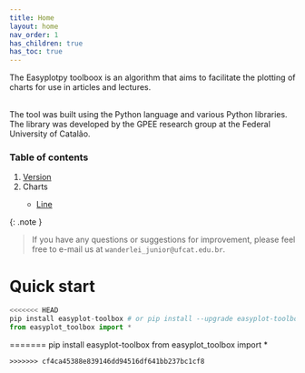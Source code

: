 ```yaml
---
title: Home
layout: home
nav_order: 1
has_children: true
has_toc: true
---
```


<p align = "justify">
The Easyplotpy toolboox is an algorithm that aims to facilitate the plotting of charts for use in articles and lectures.<br><br>

The tool was built using the Python language and various Python libraries. The library was developed by the GPEE research group at the Federal University of Catalão. 
</p>

<h3>Table of contents</h3>

<ol>
    <li><a href="https://pypi.org/project/easyplot-toolbox/" target="_blank">Version</a></li>
    <li>Charts</li>
    <ul>
        <!-- <li><a href="https://wmpjrufg.github.io/EASYPLOTPY/001-1.html" target="_blank">Histogram</a></li> -->
        <li><a href="https://wmpjrufg.github.io/EASYPLOTPY/001-2.html" target="_blank">Line</a></li>
        <!-- <li><a href="https://wmpjrufg.github.io/EASYPLOTPY/001-3.html" target="_blank">Scatter</a></li>
        <li><a href="https://wmpjrufg.github.io/EASYPLOTPY/001-4.html" target="_blank">Bar</a></li>
        <li><a href="https://wmpjrufg.github.io/EASYPLOTPY/001-5.html" target="_blank">Pizza</a></li>
        <li><a href="https://wmpjrufg.github.io/EASYPLOTPY/001-6.html" target="_blank">Radar</a></li> -->
    </ul>
</ol>

{: .note }
>If you have any questions or suggestions for improvement, please feel free to e-mail us at ```wanderlei_junior@ufcat.edu.br```.

<h1>Quick start</h1>

```python
<<<<<<< HEAD
pip install easyplot-toolbox # or pip install --upgrade easyplot-toolbox 
from easyplot_toolbox import *
```
=======
pip install easyplot-toolbox
from easyplot_toolbox import *
```
>>>>>>> cf4ca45388e839146dd94516df641bb237bc1cf8
